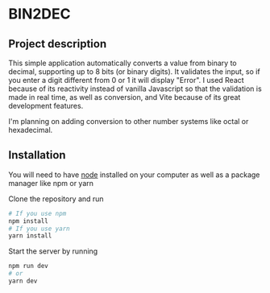 # BIN2DEC

## Project description

This simple application automatically converts a value from binary to decimal, supporting up to 8 bits (or binary digits). It validates the input, so if you enter a digit different from 0 or 1 it will display "Error". I used React because of its reactivity instead of vanilla Javascript so that the validation is made in real time, as well as conversion, and Vite because of its great development features.

I'm planning on adding conversion to other number systems like octal or hexadecimal.

## Installation

You will need to have [node](https://nodejs.dev/en/) installed on your computer as well as a package manager like npm or yarn

Clone the repository and run

```bash
# If you use npm
npm install
# If you use yarn
yarn install

```

Start the server by running

```bash
npm run dev
# or
yarn dev
```
